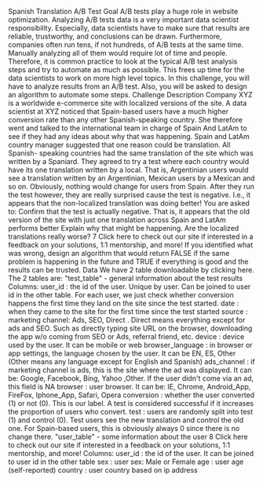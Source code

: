 Spanish Translation A/B Test
Goal
A/B tests play a huge role in website optimization. Analyzing A/B tests data is a very important 
data scientist responsibility. Especially, data scientists have to make sure that results are 
reliable, trustworthy, and conclusions can be drawn.
Furthermore, companies often run tens, if not hundreds, of A/B tests at the same time. Manually 
analyzing all of them would require lot of time and people. Therefore, it is common practice to 
look at the typical A/B test analysis steps and try to automate as much as possible. This frees 
up time for the data scientists to work on more high level topics.
In this challenge, you will have to analyze results from an A/B test. Also, you will be asked to 
design an algorithm to automate some steps.
Challenge Description
Company XYZ is a worldwide e-commerce site with localized versions of the site.
A data scientist at XYZ noticed that Spain-based users have a much higher conversion rate than
any other Spanish-speaking country. She therefore went and talked to the international team in
charge of Spain And LatAm to see if they had any ideas about why that was happening.
Spain and LatAm country manager suggested that one reason could be translation. All Spanish-
speaking countries had the same translation of the site which was written by a Spaniard. They
agreed to try a test where each country would have its one translation written by a local. That is,
Argentinian users would see a translation written by an Argentinian, Mexican users by a Mexican
and so on. Obviously, nothing would change for users from Spain.
After they run the test however, they are really surprised cause the test is negative. I.e., it
appears that the non-localized translation was doing better!
You are asked to:
Confirm that the test is actually negative. That is, it appears that the old version of the 
site with just one translation across Spain and LatAm performs better
Explain why that might be happening. Are the localized translations really worse?
7
Click here to check out our site if interested in a feedback on your solutions, 1:1 mentorship, and more!
If you identified what was wrong, design an algorithm that would return FALSE if the
same problem is happening in the future and TRUE if everything is good and the results
can be trusted.
Data
We have 2 table downloadable by clicking here. 
The 2 tables are:
    "test_table" - general information about the test results
Columns:
user_id : the id of the user. Unique by user. Can be joined to user id in the other table.
For each user, we just check whether conversion happens the first time they land on the
site since the test started.
date : when they came to the site for the first time since the test started
source : marketing channel: Ads, SEO, Direct . Direct means everything except for ads
and SEO. Such as directly typing site URL on the browser, downloading the app w/o
coming from SEO or Ads, referral friend, etc.
device : device used by the user. It can be mobile or web
browser_language : in browser or app settings, the language chosen by the user. It can
be EN, ES, Other (Other means any language except for English and Spanish)
ads_channel : if marketing channel is ads, this is the site where the ad was displayed. It
can be: Google, Facebook, Bing, Yahoo ,Other. If the user didn't come via an ad, this
field is NA
browser : user browser. It can be: IE, Chrome, Android_App, FireFox, Iphone_App,
Safari, Opera
conversion : whether the user converted (1) or not (0). This is our label. A test is
considered successful if it increases the proportion of users who convert.
test : users are randomly split into test (1) and control (0). Test users see the new
translation and control the old one. For Spain-based users, this is obviously always 0
since there is no change there.
    "user_table" - some information about the user
8
Click here to check out our site if interested in a feedback on your solutions, 1:1 mentorship, and more!
Columns:
user_id : the id of the user. It can be joined to user id in the other table
sex : user sex: Male or Female
age : user age (self-reported)
country : user country based on ip address
